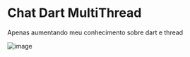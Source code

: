 # Chat Dart MultiThread
Apenas aumentando meu conhecimento sobre dart e thread

![image](https://user-images.githubusercontent.com/47954728/233757766-9b60e551-8251-47fe-8ad1-31b0c801e96b.png)
